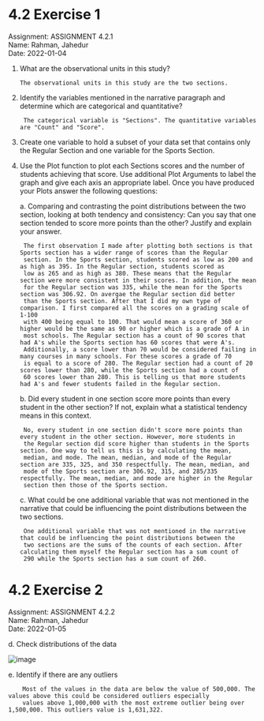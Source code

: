 # 4.2 Exercise 1

Assignment: ASSIGNMENT 4.2.1  
Name: Rahman, Jahedur  
Date: 2022-01-04  

1.  What are the observational units in this study?

        The observational units in this study are the two sections.

2. Identify the variables mentioned in the narrative paragraph and determine which are categorical and quantitative?  

        The categorical variable is "Sections". The quantitative variables are "Count" and "Score".

3. Create one variable to hold a subset of your data set that contains only the Regular Section and one variable for the Sports Section.  

4. Use the Plot function to plot each Sections scores and the number of students achieving that score. Use additional Plot Arguments to label the graph and give each axis an appropriate label. Once you have produced your Plots answer the following questions:  

    a. Comparing and contrasting the point distributions between the two section, looking at both tendency and consistency: Can you say that one section tended to score more points than the other? Justify and explain your answer.  
        
        The first observation I made after plotting both sections is that Sports section has a wider range of scores than the Regular 
        section. In the Sports section, students scored as low as 200 and as high as 395. In the Regular section, students scored as 
        low as 265 and as high as 380. These means that the Regular section were more consistent in their scores. In addition, the mean 
        for the Regular section was 335, while the mean for the Sports section was 306.92. On avergae the Regular section did better 
        than the Sports section. After that I did my own type of comparison. I first compared all the scores on a grading scale of 1-100 
        with 400 being equal to 100. That would mean a score of 360 or higher would be the same as 90 or higher which is a grade of A in 
        most schools. The Regular section has a count of 90 scores that had A's while the Sports section has 60 scores that were A's. 
        Additionally, a score lower than 70 would be considered failing in many courses in many schools. For these scores a grade of 70 
        is equal to a score of 280. The Regular section had a count of 20 scores lower than 280, while the Sports section had a count of 
        60 scores lower than 280. This is telling us that more students had A's and fewer students failed in the Regular section.
        
    b. Did every student in one section score more points than every student in the other section? If not, explain what a statistical tendency means in this context.  
    
        No, every student in one section didn't score more points than every student in the other section. However, more students in 
        the Regular section did score higher than students in the Sports section. One way to tell us this is by calculating the mean, 
        median, and mode. The mean, median, and mode of the Regular section are 335, 325, and 350 respectfully. The mean, median, and 
        mode of the Sports section are 306.92, 315, and 285/335 respectfully. The mean, median, and mode are higher in the Regular 
        section then those of the Sports section.
    
    c. What could be one additional variable that was not mentioned in the narrative that could be influencing the point distributions between the two sections.  
    
        One additional variable that was not mentioned in the narrative that could be influencing the point distributions between the 
        two sections are the sums of the counts of each section. After calculating them myself the Regular section has a sum count of 
        290 while the Sports section has a sum count of 260. 


# 4.2 Exercise 2

Assignment: ASSIGNMENT 4.2.2  
Name: Rahman, Jahedur  
Date: 2022-01-05  

d. Check distributions of the data

![image](https://user-images.githubusercontent.com/89809634/148706138-1b025ed3-938b-444b-81b4-c59bb913df38.png)

e. Identify if there are any outliers

        Most of the values in the data are below the value of 500,000. The values above this could be considered outliers especially 
        values above 1,000,000 with the most extreme outlier being over 1,500,000. This outliers value is 1,631,322.
